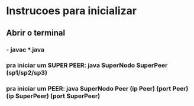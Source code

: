# Instrucoes para inicializar

## Abrir o terminal

### - javac \*.java

### pra iniciar um SUPER PEER: java SuperNodo SuperPeer (sp1/sp2/sp3)

### pra iniciar um PEER: java SuperNodo Peer (ip Peer) (port Peer) (ip SuperPeer) (port SuperPeer)
